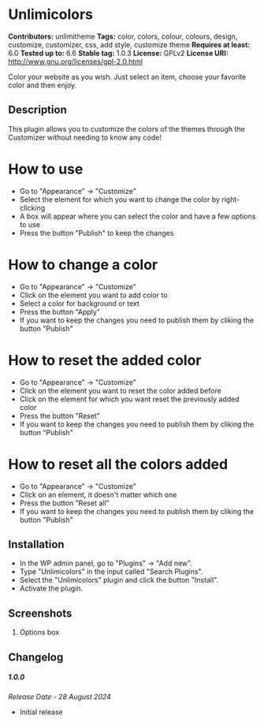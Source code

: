 # Unlimicolors #
**Contributors:** unlimitheme
**Tags:** color, colors, colour, colours, design, customize, customizer, css, add style, customize theme
**Requires at least:** 6.0
**Tested up to:** 6.6
**Stable tag:** 1.0.3
**License:** GPLv2
**License URI:** http://www.gnu.org/licenses/gpl-2.0.html

Color your website as you wish. Just select an item, choose your favorite color and then enjoy.

## Description ##

This plugin allows you to customize the colors of the themes through the Customizer without needing to know any code!

# How to use #

- Go to "Appearance" -> "Customize"
- Select the element for which you want to change the color by right-clicking
- A box will appear where you can select the color and have a few options to use
- Press the button "Publish" to keep the changes

# How to change a color #

- Go to "Appearance" -> "Customize"
- Click on the element you want to add color to
- Select a color for background or text
- Press the button "Apply"
- If you want to keep the changes you need to publish them by cliking the button "Publish"

# How to reset the added color #

- Go to "Appearance" -> "Customize"
- Click on the element you want to reset the color added before
- Click on the element for which you want reset the previously added color
- Press the button "Reset"
- If you want to keep the changes you need to publish them by cliking the button "Publish"

# How to reset all the colors added #

- Go to "Appearance" -> "Customize"
- Click on an element, it doesn't matter which one
- Press the button "Reset all"
- If you want to keep the changes you need to publish them by cliking the button "Publish"

## Installation ##

* In the WP admin panel, go to "Plugins" -> "Add new".
* Type "Unlimicolors" in the input called "Search Plugins".
* Select the "Unlimicolors" plugin and click the button "Install".
* Activate the plugin.

## Screenshots ##

1. Options box

## Changelog ##

##### 1.0.0
*Release Date - 28 August 2024*
- Initial release